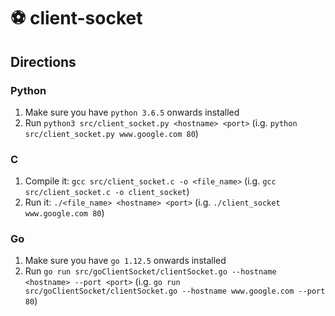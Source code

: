 # ⚽️ client-socket

## Directions

### Python

1. Make sure you have `python 3.6.5` onwards installed
2. Run `python3 src/client_socket.py <hostname> <port>` (i.g. `python src/client_socket.py www.google.com 80`)

### C

1. Compile it: `gcc src/client_socket.c -o <file_name>` (i.g. `gcc src/client_socket.c -o client_socket`)
2. Run it: `./<file_name> <hostname> <port>` (i.g. `./client_socket www.google.com 80`)

### Go️

1. Make sure you have `go 1.12.5` onwards installed
1. Run `go run src/goClientSocket/clientSocket.go --hostname <hostname> --port <port>` (i.g. `go run src/goClientSocket/clientSocket.go --hostname www.google.com --port 80`)
